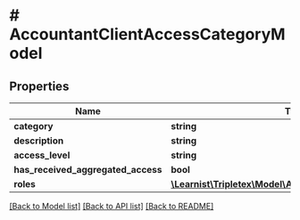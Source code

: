 # # AccountantClientAccessCategoryModel

## Properties

Name | Type | Description | Notes
------------ | ------------- | ------------- | -------------
**category** | **string** |  | [optional]
**description** | **string** |  | [optional]
**access_level** | **string** |  | [optional]
**has_received_aggregated_access** | **bool** |  | [optional]
**roles** | [**\Learnist\Tripletex\Model\AccountantClientAccessRole[]**](AccountantClientAccessRole.md) |  | [optional]

[[Back to Model list]](../../README.md#models) [[Back to API list]](../../README.md#endpoints) [[Back to README]](../../README.md)
